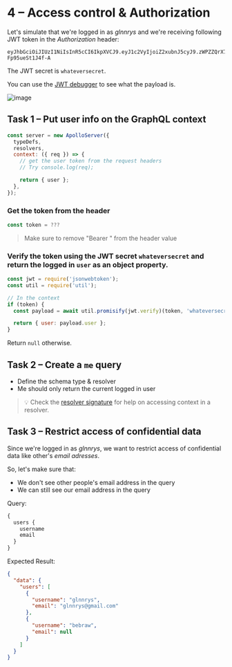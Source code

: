 # 4 – Access control & Authorization

Let's simulate that we're logged in as _glnnrys_ and we're receiving following JWT token in the _Authorization_ header:

```
eyJhbGciOiJIUzI1NiIsInR5cCI6IkpXVCJ9.eyJ1c2VyIjoiZ2xubnJ5cyJ9.zWPZZQrX7SIrsEqnsLov4yTUWNmw-Fp95ueSt1J4f-A
```

The JWT secret is `whateversecret`.

You can use the [JWT debugger](https://jwt.io) to see what the payload is.

![image](https://user-images.githubusercontent.com/5080854/56461327-29040000-63b1-11e9-8294-45334973405d.png)

## Task 1 – Put user info on the GraphQL context

```js
const server = new ApolloServer({
  typeDefs,
  resolvers,
  context: ({ req }) => {
    // get the user token from the request headers
    // Try console.log(req);

    return { user };
  },
});
```

### Get the token from the header

```js
const token = ???
```

> Make sure to remove "Bearer " from the header value

### Verify the token using the JWT secret `whateversecret` and return the logged in `user` as an object property.

```js
const jwt = require('jsonwebtoken');
const util = require('util');

// In the context
if (token) {
  const payload = await util.promisify(jwt.verify)(token, 'whateversecret');

  return { user: payload.user };
}
```

Return `null` otherwise.

## Task 2 – Create a `me` query

- Define the schema type & resolver
- Me should only return the current logged in user

> 💡 Check the [resolver signature](server-cheatsheet.md#resolver-signature) for help on accessing context in a resolver.

## Task 3 – Restrict access of confidential data

Since we're logged in as _glnnrys_, we want to restrict access of confidential data like other's _email adresses_.

So, let's make sure that:

- We don't see other people's email address in the query
- We can still see our email address in the query

Query:

```graphql
{
  users {
    username
    email
  }
}
```

Expected Result:

```json
{
  "data": {
    "users": [
      {
        "username": "glnnrys",
        "email": "glnnrys@gmail.com"
      },
      {
        "username": "bebraw",
        "email": null
      }
    ]
  }
}
```
